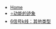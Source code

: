 - [Home](README.md)
- [⭐动能的迹象](./学习/阿布的书/趋势/2⭐动能的迹象)
- [6信号k线：其他类型](./学习/阿布的书/趋势/3价格行为/6.信号k线：其他类型)

